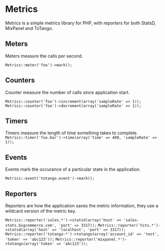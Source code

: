 Metrics
=======

Metrics is a simple metrics library for PHP, with reporters for both StatsD, MixPanel and ToTango.

Meters
------
Meters measure the calls per second.

`Metrics::meter('foo')->mark();`

Counters
--------
Counter measure the number of calls since application start.

`Metrics::counter('foo')->increment(array('sampleRate' => 1));`
`Metrics::counter('foo')->decrement(array('sampleRate' => 1));`

Timers
------
Timers measure the length of time something takes to complete.
`Metrics::timer('foo.bar')->time(array('time' => 400, 'sampleRate' => 1));`

Events
------
Events mark the occurance of a particular state in the application.

`Metrics::event('totango.event')->mark();`

Reporters
---------
Reporters are how the application saves the metric information, they use a wildcard version of the metric key.

`Metrics::reporter('sales.*')->statsd(array('host' => 'sales-stats.bigcommerce.com', 'port' => 3317));`
`Metrics::reporter('hits.*')->statsd(array('host' => 'localhost', 'port' => 3317));`
`Metrics::reporter('totango-*')->totango(array('account_id' => 'test', 'token' => 'abc123'));`
`Metrics::reporter('mixpanel.*')->totango(array('token' => 'abc123'));`
